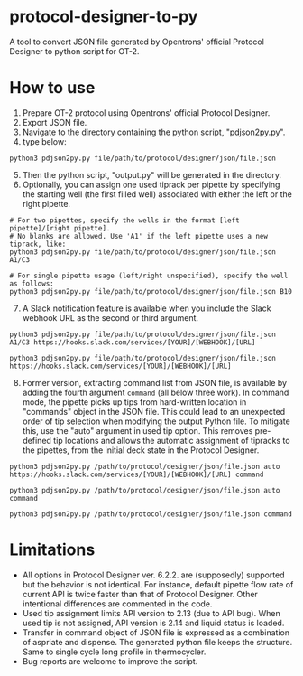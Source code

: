 # protocol-designer-to-py
A tool to convert JSON file generated by Opentrons' official Protocol Designer to python script for OT-2.
# How to use
1. Prepare OT-2 protocol using Opentrons' official Protocol Designer.
2. Export JSON file.
3. Navigate to the directory containing the python script, "pdjson2py.py".
4. type below:
```
python3 pdjson2py.py file/path/to/protocol/designer/json/file.json
```
5. Then the python script, "output.py" will be generated in the directory.
6. Optionally, you can assign one used tiprack per pipette by specifying the starting well (the first filled well) associated with either the left or the right pipette.
```
# For two pipettes, specify the wells in the format [left pipette]/[right pipette].
# No blanks are allowed. Use 'A1' if the left pipette uses a new tiprack, like:
python3 pdjson2py.py file/path/to/protocol/designer/json/file.json A1/C3
```
```
# For single pipette usage (left/right unspecified), specify the well as follows:
python3 pdjson2py.py file/path/to/protocol/designer/json/file.json B10
```
7. A Slack notification feature is available when you include the Slack webhook URL as the second or third argument.
```
python3 pdjson2py.py file/path/to/protocol/designer/json/file.json A1/C3 https://hooks.slack.com/services/[YOUR]/[WEBHOOK]/[URL]
```
```
python3 pdjson2py.py file/path/to/protocol/designer/json/file.json https://hooks.slack.com/services/[YOUR]/[WEBHOOK]/[URL]
```
8. Former version, extracting command list from JSON file, is available by adding the fourth argument `command` (all below three work). In command mode, the pipette picks up tips from hard-written location in "commands" object in the JSON file. This could lead to an unexpected order of tip selection when modifying the output Python file. To mitigate this, use the "auto" argument in used tip option. This removes pre-defined tip locations and allows the automatic assignment of tipracks to the pipettes, from the initial deck state in the Protocol Designer.
```
python3 pdjson2py.py /path/to/protocol/designer/json/file.json auto https://hooks.slack.com/services/[YOUR]/[WEBHOOK]/[URL] command
```
```
python3 pdjson2py.py /path/to/protocol/designer/json/file.json auto command
```
```
python3 pdjson2py.py /path/to/protocol/designer/json/file.json command
```

# Limitations
* All options in Protocol Designer ver. 6.2.2. are (supposedly) supported but the behavior is not identical. For instance, default pipette flow rate of current API is twice faster than that of Protocol Designer. Other intentional differences are commented in the code.
* Used tip assignment limits API version to 2.13 (due to API bug). When used tip is not assigned, API version is 2.14 and liquid status is loaded.
* Transfer in command object of JSON file is expressed as a combination of aspriate and dispense. The generated python file keeps the structure. Same to single cycle long profile in thermocycler.
* Bug reports are welcome to improve the script.
